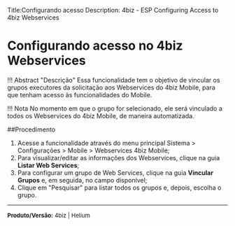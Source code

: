 ﻿Title:Configurando acesso 
Description: 4biz - ESP Configuring Access to 4biz Webservices

Configurando acesso no 4biz Webservices
============================================================

!!! Abstract "Descrição"
    Essa funcionalidade tem o objetivo de vincular os grupos executores da solicitação aos Webservices do 4biz Mobile, para que tenham acesso às funcionalidades do Mobile.

!!! Nota
    No momento em que o grupo for selecionado, ele será vinculado a todos os Webservices do 4biz Mobile, de maneira automatizada.

##Procedimento

1.	Acesse a funcionalidade através do menu principal Sistema > Configurações > Mobile > Webservices 4biz Mobile;  
2.	Para visualizar/editar as informações dos Webservices, clique na guia **Listar Web Services**;  
3.	Para configurar um grupo de Web Services, clique na guia **Vincular Grupos** e, em seguida, no campo disponível;  
4.	Clique em "Pesquisar" para listar todos os grupos e, depois, escolha o grupo.  


<hr>
<font  Size=2><b>Produto/Versão:</b> 4biz | Helium</font> &nbsp; &nbsp;

